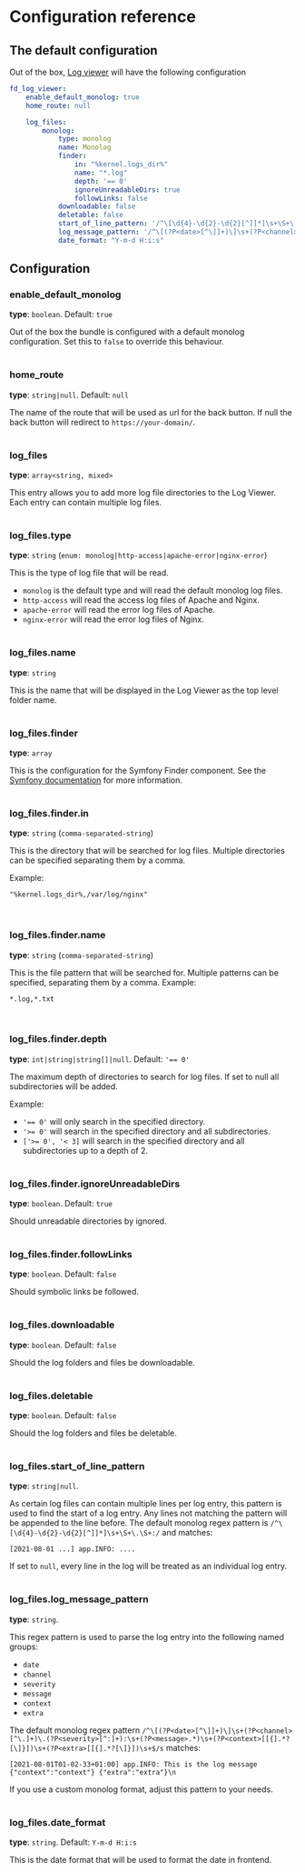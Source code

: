 # Configuration reference

## The default configuration

Out of the box, [Log viewer](../README.md) will have the following configuration

```yaml
fd_log_viewer:
    enable_default_monolog: true
    home_route: null

    log_files:
        monolog:
            type: monolog
            name: Monolog
            finder:
                in: "%kernel.logs_dir%"
                name: "*.log"
                depth: '== 0'
                ignoreUnreadableDirs: true
                followLinks: false
            downloadable: false
            deletable: false
            start_of_line_pattern: '/^\[\d{4}-\d{2}-\d{2}[^]]*]\s+\S+\.\S+:/'
            log_message_pattern: '/^\[(?P<date>[^\]]+)\]\s+(?P<channel>[^\.]+)\.(?P<severity>[^:]+):\s+(?P<message>.*)\s+(?P<context>[[{].*?[\]}])\s+(?P<extra>[[{].*?[\]}])\s+$/s'
            date_format: "Y-m-d H:i:s"

```

## Configuration

### enable_default_monolog

**type**: `boolean`. Default: `true`

Out of the box the bundle is configured with a default monolog configuration. Set this to `false` to override this behaviour.
<br><br>

### home_route

**type**: `string|null`. Default: `null`

The name of the route that will be used as url for the back button. If null the back button will redirect to `https://your-domain/`.
<br><br>

### log_files

**type**: `array<string, mixed>`

This entry allows you to add more log file directories to the Log Viewer. Each entry can contain multiple log files.
<br><br>

### log_files.type

**type**: `string` (`enum: monolog|http-access|apache-error|nginx-error`)

This is the type of log file that will be read. 
- `monolog` is the default type and will read the default monolog log files.
- `http-access` will read the access log files of Apache and Nginx.
- `apache-error` will read the error log files of Apache.
- `nginx-error` will read the error log files of Nginx.
<br><br>

### log_files.name

**type**: `string`

This is the name that will be displayed in the Log Viewer as the top level folder name.
<br><br>

### log_files.finder

**type**: `array`

This is the configuration for the Symfony Finder component. See the [Symfony documentation](https://symfony.com/doc/current/components/finder.html)
for more information.
<br><br>

### log_files.finder.in

**type**: `string` (`comma-separated-string`)

This is the directory that will be searched for log files. Multiple directories can be specified separating them by a comma.

Example:

```text
"%kernel.logs_dir%,/var/log/nginx"
```

<br>

### log_files.finder.name

**type**: `string` (`comma-separated-string`)

This is the file pattern that will be searched for. Multiple patterns can be specified, separating them by a comma.
Example:

```text
*.log,*.txt
```
<br>

### log_files.finder.depth
**type**: `int|string|string[]|null`. Default: `'== 0'`

The maximum depth of directories to search for log files. If set to null all subdirectories will be added.

Example:
- `'== 0'` will only search in the specified directory.
- `'>= 0'` will search in the specified directory and all subdirectories.
- `['>= 0', '< 3]` will search in the specified directory and all subdirectories up to a depth of 2.
<br><br>


### log_files.finder.ignoreUnreadableDirs

**type**: `boolean`. Default: `true`

Should unreadable directories by ignored.
<br><br>

### log_files.finder.followLinks

**type**: `boolean`. Default: `false`

Should symbolic links be followed.
<br><br>

### log_files.downloadable

**type**: `boolean`. Default: `false`

Should the log folders and files be downloadable.
<br><br>

### log_files.deletable

**type**: `boolean`. Default: `false`

Should the log folders and files be deletable.
<br><br>

### log_files.start_of_line_pattern

**type**: `string|null`.

As certain log files can contain multiple lines per log entry, this pattern is used to find the start of a log entry. Any lines not matching
the pattern will be appended to the line before.
The default monolog regex pattern is `/^\[\d{4}-\d{2}-\d{2}[^]]*]\s+\S+\.\S+:/` and matches:

```text
[2021-08-01 ...] app.INFO: ....
```

If set to `null`, every line in the log will be treated as an individual log entry.
<br><br>

### log_files.log_message_pattern

**type**: `string`.

This regex pattern is used to parse the log entry into the following named groups:

- `date`
- `channel`
- `severity`
- `message`
- `context`
- `extra`

The default monolog regex
pattern `/^\[(?P<date>[^\]]+)\]\s+(?P<channel>[^\.]+)\.(?P<severity>[^:]+):\s+(?P<message>.*)\s+(?P<context>[[{].*?[\]}])\s+(?P<extra>[[{].*?[\]}])\s+$/s`
matches:

```text
[2021-08-01T01-02-33+01:00] app.INFO: This is the log message {"context":"context"} {"extra":"extra"}\n
```

If you use a custom monolog format, adjust this pattern to your needs.
<br><br>

### log_files.date_format

**type**: `string`. Default: `Y-m-d H:i:s`

This is the date format that will be used to format the date in frontend.
<br><br>
